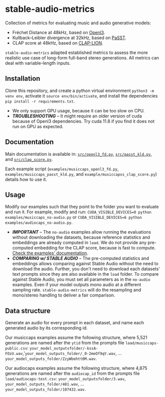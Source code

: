 # stable-audio-metrics
Collection of metrics for evaluating music and audio generative models:
- Fréchet Distance at 48kHz, based on [Openl3](https://github.com/marl/openl3).
- Kullback–Leibler divergence at 32kHz, based on [PaSST](https://github.com/kkoutini/PaSST).
- CLAP score at 48kHz, based on [CLAP-LION](https://github.com/LAION-AI/CLAP).

`stable-audio-metrics` adapted established metrics to assess the more realistic use case of long-form full-band stereo generations. All metrics can deal with variable-length inputs.

## Installation 
Clone this repository, and create a python virtual environment `python3 -m venv env`, activate it `source env/bin/activate`, and install the dependencies `pip install -r requirements.txt`.

- We only support GPU usage, because it can be too slow on CPU.
- ***TROUBLESHOOTING*** – It might require an older version of cuda because of Openl3 dependencies. Try cuda 11.8 if you find it does not run on GPU as expected.

## Documentation

Main documentation is available in: [`src/openl3_fd.py`](src/openl3_fd.py), [`src/passt_kld.py`](src/openl3_fd.py), and [`src/clap_score.py`](src/openl3_fd.py).

Each example script (`examples/musiccaps_openl3_fd.py`, `examples/musiccaps_passt_kld.py`, and `example/musiccapss_clap_score.py`) details how to use it.

## Usage

Modify our examples such that they point to the folder you want to evaluate and run it. For example, modify and run: `CUDA_VISIBLE_DEVICES=0 python examples/musiccaps_no-audio.py` or `CUDA_VISIBLE_DEVICES=6 python examples/audiocaps_no-audio.py`. 
- ***IMPORTANT*** – The `no-audio` examples allow running the evaluations without downloading the datasets, because reference statistics and embeddings are already computed in `load`.  We do not provide any pre-computed embedding for the CLAP score, because is fast to compute. [Check the examples' documentation](examples/README.md).
- ***COMPARING w/ STABLE AUDIO*** – The pre-computed statistics and embeddings allows comparing against Stable Audio without the need to download the audio. Further, you don't need to download each datasets' text prompts since they are also available in the `load` folder. To compare against Stable Audio, you must set all parameters as in the `no-audio` examples. Even if your model outputs mono audio at a different sampling rate. `stable-audio-metrics` will do the resampling and mono/stereo handling to deliver a fair comparison.

## Data structure
Generate an audio for every prompt in each dataset, and name each generated audio by its corresponding id. 

Our musiccaps examples assume the following structure, where 5,521 generations are named after the `ytid` from the prompts file `load/musiccaps-public.csv`: `your_model_outputsfolder/-kssA-FOzU.wav`,'`your_model_outputs_folder/_0-2meOf9qY.wav`, ... `your_model_outputs_folder/ZzyWbehtt0M.wav`.

Our audiocaps examples assume the following structure, where 4,875 generations are named after the `audiocap_id` from the prompts file `load/audiocaps-test.csv`:
`your_model_outputsfolder/3.wav`, `your_model_outputs_folder/481.wav`, ... `your_model_outputs_folder/107432.wav`.
